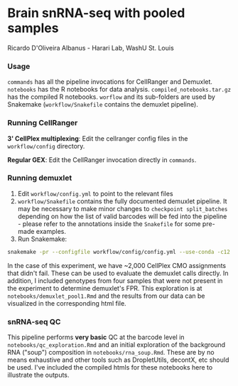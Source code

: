 # Brain snRNA-seq with pooled samples
Ricardo D'Oliveira Albanus - Harari Lab, WashU St. Louis

### Usage
`commands` has all the pipeline invocations for CellRanger and Demuxlet.
`notebooks` has the R notebooks for data analysis. `compiled_notebooks.tar.gz` has the compiled R notebooks. `worflow` and its sub-folders are used by Snakemake (`workflow/Snakefile` contains the demuxlet pipeline).

### Running CellRanger
**3' CellPlex multiplexing**: Edit the cellranger config files in the `workflow/config` directory.

**Regular GEX**: Edit the CellRanger invocation directly in `commands`.

### Running demuxlet
1) Edit `workflow/config.yml` to point to the relevant files
2) `workflow/Snakefile` contains the fully documented demuxlet pipeline. It may be necessary to make minor changes to `checkpoint split_batches` depending on how the list of valid barcodes will be fed into the pipeline - please refer to the annotations inside the `Snakefile` for some pre-made examples.
3) Run Snakemake:
```sh
snakemake -pr --configfile workflow/config/config.yml --use-conda -c12 -j12
```

In the case of this experiment, we have ~2,000 CellPlex CMO assignments that didn't fail. These can be used to evaluate the demuxlet calls directly. In addition, I included genotypes from four samples that were not present in the experiment to determine demuxlet's FPR. This exploration is at `notebooks/demuxlet_pool1.Rmd` and the results from our data can be visualized in the corresponding html file.

### snRNA-seq QC
This pipeline performs **very basic** QC at the barcode level in `notebooks/qc_exploration.Rmd` and an initial exploration of the background RNA ("soup") composition in `notebooks/rna_soup.Rmd`. These are by no means exhaustive and other tools such as DropletUtils, decontX, etc should be used.
I've included the compiled htmls for these notebooks here to illustrate the outputs.
